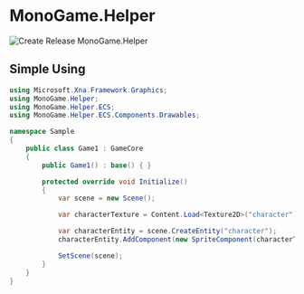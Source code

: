 # MonoGame.Helper 
![Create Release MonoGame.Helper](https://github.com/RonildoSouza/MonoGame.Helper/workflows/Create%20Release%20MonoGame.Helper/badge.svg)

## Simple Using
```csharp
using Microsoft.Xna.Framework.Graphics;
using MonoGame.Helper;
using MonoGame.Helper.ECS;
using MonoGame.Helper.ECS.Components.Drawables;

namespace Sample
{
    public class Game1 : GameCore
    {
        public Game1() : base() { }

        protected override void Initialize()
        {
            var scene = new Scene();

            var characterTexture = Content.Load<Texture2D>("character");

            var characterEntity = scene.CreateEntity("character");
            characterEntity.AddComponent(new SpriteComponent(characterTexture));

            SetScene(scene);
        }
    }
}
```
